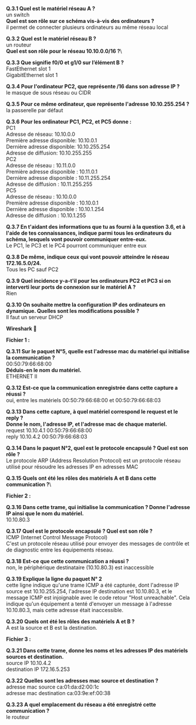 **Q.3.1 Quel est le matériel réseau A ?**\
un switch\
**Quel est son rôle sur ce schéma vis-à-vis des ordinateurs ?**\
il permet de connecter plusieurs ordinateurs au même réseau local

**Q.3.2 Quel est le matériel réseau B ?**\
un routeur\
**Quel est son rôle pour le réseau 10.10.0.0/16 ?**\


**Q.3.3 Que signifie f0/0 et g1/0 sur l’élément B ?**\
FastEthernet slot 1\
GigabitEthernet slot 1

**Q.3.4 Pour l'ordinateur PC2, que représente /16 dans son adresse IP ?**\
le masque de sous réseau ou CIDR

**Q.3.5 Pour ce même ordinateur, que représente l'adresse 10.10.255.254 ?**\
la passerelle par défaut

**Q.3.6 Pour les ordinateur PC1, PC2, et PC5 donne :**\
PC1\
Adresse de réseau: 10.10.0.0\
Première adresse disponible: 10.10.0.1\
Dernière adresse disponible: 10.10.255.254\
Adresse de diffusion: 10.10.255.255\
PC2\
Adresse de réseau : 10.11.0.0\
Première adresse disponible : 10.11.0.1\
Dernière adresse disponible : 10.11.255.254\
Adresse de diffusion : 10.11.255.255\
PC5\
Adresse de réseau : 10.10.0.0\
Première adresse disponible : 10.10.0.1\
Dernière adresse disponible : 10.10.1.254\
Adresse de diffusion : 10.10.1.255

**Q.3.7 En t'aidant des informations que tu as fourni à la question 3.6, et à l'aide de tes connaissances, indique parmi tous les ordinateurs du schéma, lesquels vont pouvoir communiquer entre-eux.**\
Le PC1, le PC3 et le PC4 pourront communiquer entre eux

**Q.3.8 De même, indique ceux qui vont pouvoir atteindre le réseau 172.16.5.0/24.**\
Tous les PC sauf PC2

**Q.3.9 Quel incidence y-a-t'il pour les ordinateurs PC2 et PC3 si on interverti leur ports de connexion sur le matériel A ?**\
Rien

**Q.3.10 On souhaite mettre la configuration IP des ordinateurs en dynamique. Quelles sont les modifications possible ?**\
Il faut un serveur DHCP

**Wireshark 🦈**

**Fichier 1 :**

**Q.3.11 Sur le paquet N°5, quelle est l'adresse mac du matériel qui initialise la communication ?**\
00:50:79:66:68:00\
**Déduis-en le nom du matériel.**\
ETHERNET II

**Q.3.12 Est-ce que la communication enregistrée dans cette capture a réussi ?**\
oui, entre les matériels 00:50:79:66:68:00 et 00:50:79:66:68:03

**Q.3.13 Dans cette capture, à quel matériel correspond le request et le reply ?**\
**Donne le nom, l'adresse IP, et l'adresse mac de chaque materiel.**\
request 10.10.4.1 00:50:79:66:68:00\
reply 10.10.4.2 00:50:79:66:68:03

**Q.3.14 Dans le paquet N°2, quel est le protocole encapsulé ? Quel est son rôle ?**\
Le protocole ARP (Address Resolution Protocol) est un protocole réseau utilisé pour résoudre les adresses IP en adresses MAC

**Q.3.15 Quels ont été les rôles des matériels A et B dans cette communication ?**\


**Fichier 2 :**

**Q.3.16 Dans cette trame, qui initialise la communication ? Donne l'adresse IP ainsi que le nom du matériel.**\
10.10.80.3

**Q.3.17 Quel est le protocole encapsulé ? Quel est son rôle ?**\
ICMP (Internet Control Message Protocol) \
C'est un protocole réseau utilisé pour envoyer des messages de contrôle et de diagnostic entre les équipements réseau.

**Q.3.18 Est-ce que cette communication a réussi ?**\
non, le périphérique destinataire (10.10.80.3) est inaccessible

**Q.3.19 Explique la ligne du paquet N° 2**\
cette ligne indique qu'une trame ICMP a été capturée, dont l'adresse IP source est 10.10.255.254, l'adresse IP destination est 10.10.80.3, et le message ICMP est injoignable avec le code retour "Host unreachable". Cela indique qu'un équipement a tenté d'envoyer un message à l'adresse 10.10.80.3, mais cette adresse était inaccessible.

**Q.3.20 Quels ont été les rôles des matériels A et B ?**\
A est la source et B est la destination.

**Fichier 3 :**

**Q.3.21 Dans cette trame, donne les noms et les adresses IP des matériels sources et destination.**\
source IP 10.10.4.2\
destination IP 172.16.5.253

**Q.3.22 Quelles sont les adresses mac source et destination ?**\
adresse mac source ca:01:da:d2:00:1c\
adresse mac destination ca:03:9e:ef:00:38

**Q.3.23 A quel emplacement du réseau a été enregistré cette communication ?**\
le routeur
